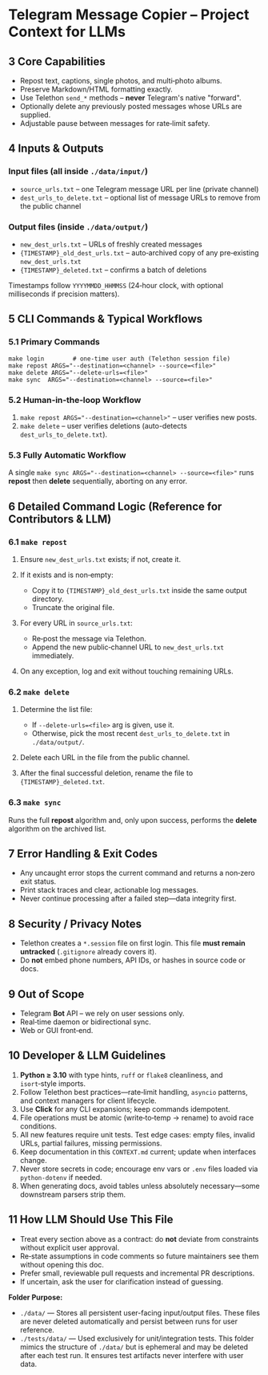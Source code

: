 # Telegram Message Copier – Project Context for LLMs

## 3  Core Capabilities

* Repost text, captions, single photos, and multi‑photo albums.
* Preserve Markdown/HTML formatting exactly.
* Use Telethon `send_*` methods – **never** Telegram's native "forward".
* Optionally delete any previously posted messages whose URLs are supplied.
* Adjustable pause between messages for rate‑limit safety.

## 4  Inputs & Outputs

### Input files (all inside `./data/input/`)

* `source_urls.txt` – one Telegram message URL per line (private channel)
* `dest_urls_to_delete.txt` – optional list of message URLs to remove from the public channel

### Output files (inside `./data/output/`)

* `new_dest_urls.txt` – URLs of freshly created messages
* `{TIMESTAMP}_old_dest_urls.txt` – auto‑archived copy of any pre‑existing `new_dest_urls.txt`
* `{TIMESTAMP}_deleted.txt` – confirms a batch of deletions

Timestamps follow `YYYYMMDD_HHMMSS` (24‑hour clock, with optional milliseconds if precision matters).

## 5  CLI Commands & Typical Workflows

### 5.1  Primary Commands

```
make login        # one‑time user auth (Telethon session file)
make repost ARGS="--destination=<channel> --source=<file>"
make delete ARGS="--delete-urls=<file>"
make sync  ARGS="--destination=<channel> --source=<file>"
```

### 5.2  Human‑in‑the‑loop Workflow

1. `make repost ARGS="--destination=<channel>"` – user verifies new posts.
2. `make delete` – user verifies deletions (auto-detects `dest_urls_to_delete.txt`).

### 5.3  Fully Automatic Workflow

A single `make sync ARGS="--destination=<channel> --source=<file>"` runs **repost** then **delete** sequentially, aborting on any error.

## 6  Detailed Command Logic (Reference for Contributors & LLM)

### 6.1  `make repost`

1. Ensure `new_dest_urls.txt` exists; if not, create it.
2. If it exists and is non‑empty:

   * Copy it to `{TIMESTAMP}_old_dest_urls.txt` inside the same output directory.
   * Truncate the original file.
3. For every URL in `source_urls.txt`:

   * Re‑post the message via Telethon.
   * Append the new public‑channel URL to `new_dest_urls.txt` immediately.
4. On any exception, log and exit without touching remaining URLs.

### 6.2  `make delete`

1. Determine the list file:

   * If `--delete-urls=<file>` arg is given, use it.
   * Otherwise, pick the most recent `dest_urls_to_delete.txt` in `./data/output/`.
2. Delete each URL in the file from the public channel.
3. After the final successful deletion, rename the file to `{TIMESTAMP}_deleted.txt`.

### 6.3  `make sync`

Runs the full **repost** algorithm and, only upon success, performs the **delete** algorithm on the archived list.

## 7  Error Handling & Exit Codes

* Any uncaught error stops the current command and returns a non‑zero exit status.
* Print stack traces and clear, actionable log messages.
* Never continue processing after a failed step—data integrity first.

## 8  Security / Privacy Notes

* Telethon creates a `*.session` file on first login. This file **must remain untracked** (`.gitignore` already covers it).
* Do **not** embed phone numbers, API IDs, or hashes in source code or docs.

## 9  Out  of  Scope

* Telegram **Bot** API – we rely on user sessions only.
* Real‑time daemon or bidirectional sync.
* Web or GUI front‑end.

## 10  Developer & LLM Guidelines

1. **Python  ≥  3.10** with type hints, `ruff` or `flake8` cleanliness, and `isort`‑style imports.
2. Follow Telethon best practices—rate‑limit handling, `asyncio` patterns, and context managers for client lifecycle.
3. Use **Click** for any CLI expansions; keep commands idempotent.
4. File operations must be atomic (write‑to‑temp → rename) to avoid race conditions.
5. All new features require unit tests. Test edge cases: empty files, invalid URLs, partial failures, missing permissions.
6. Keep documentation in this `CONTEXT.md` current; update when interfaces change.
7. Never store secrets in code; encourage env vars or `.env` files loaded via `python‑dotenv` if needed.
8. When generating docs, avoid tables unless absolutely necessary—some downstream parsers strip them.

## 11  How LLM Should Use This File

* Treat every section above as a contract: do **not** deviate from constraints without explicit user approval.
* Re‑state assumptions in code comments so future maintainers see them without opening this doc.
* Prefer small, reviewable pull requests and incremental PR descriptions.
* If uncertain, ask the user for clarification instead of guessing.

**Folder Purpose:**
- `./data/` — Stores all persistent user-facing input/output files. These files are never deleted automatically and persist between runs for user reference.
- `./tests/data/` — Used exclusively for unit/integration tests. This folder mimics the structure of `./data/` but is ephemeral and may be deleted after each test run. It ensures test artifacts never interfere with user data.
